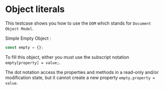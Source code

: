 # Object literals

This testcase shows you how to use the `DOM` which stands for `Document Object Model`.

Simple Empty Object : 

```js
const empty = {};
```
To fill this object, either you must use the subscript notation `empty[property] = value;`.

The dot notation access the properties and methods in a read-only and/or modification state, 
but it cannot create a new property `empty.property = value`.
